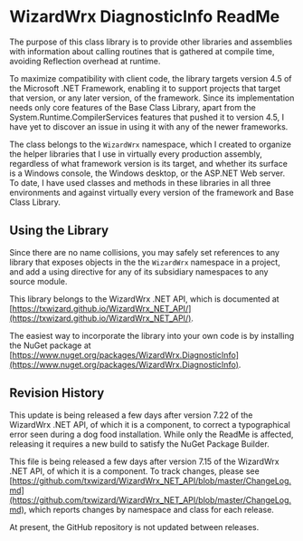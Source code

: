 # WizardWrx DiagnosticInfo ReadMe

The purpose of this class library is to provide other libraries and assemblies
with information about calling routines that is gathered at compile time,
avoiding Reflection overhead at runtime.

To maximize compatibility with client code, the library targets version 4.5 of
the Microsoft .NET Framework, enabling it to support projects that target that
version, or any later version, of the framework. Since its implementation needs
only core features of the Base Class Library, apart from the
System.Runtime.CompilerServices features that pushed it to version 4.5, I have
yet to discover an issue in using it with any of the newer frameworks.

The class belongs to the `WizardWrx` namespace, which I created to organize the
helper libraries that I use in virtually every production assembly, regardless
of what framework version is its target, and whether its surface is a Windows
console, the Windows desktop, or the ASP.NET Web server. To date, I have used
classes and methods in these libraries in all three environments and against
virtually every version of the framework and Base Class Library.

## Using the Library

Since there are no name collisions, you may safely set references to any library
that exposes objects in the the `WizardWrx` namespace in a project, and add a
using directive for any of its subsidiary namespaces to any source module.

This library belongs to the WizardWrx .NET API, which is documented at
[https://txwizard.github.io/WizardWrx_NET_API/](https://txwizard.github.io/WizardWrx_NET_API/).

The easiest way to incorporate the library into your own code is by installing the NuGet package at
[https://www.nuget.org/packages/WizardWrx.DiagnosticInfo](https://www.nuget.org/packages/WizardWrx.DiagnosticInfo).

## Revision History

This update is being released a few days after version 7.22 of the WizardWrx .NET
API, of which it is a component, to correct a typographical error seen during a
dog food installation. While only the ReadMe is affected, releasing it requires
a new build to satisfy the NuGet Package Builder.

This file is being released a few days after version 7.15 of the WizardWrx .NET
API, of which it is a component. To track changes, please see
[https://github.com/txwizard/WizardWrx_NET_API/blob/master/ChangeLog.md](https://github.com/txwizard/WizardWrx_NET_API/blob/master/ChangeLog.md),
which reports changes by namespace and class for each release.

At present, the GitHub repository is not updated between releases.